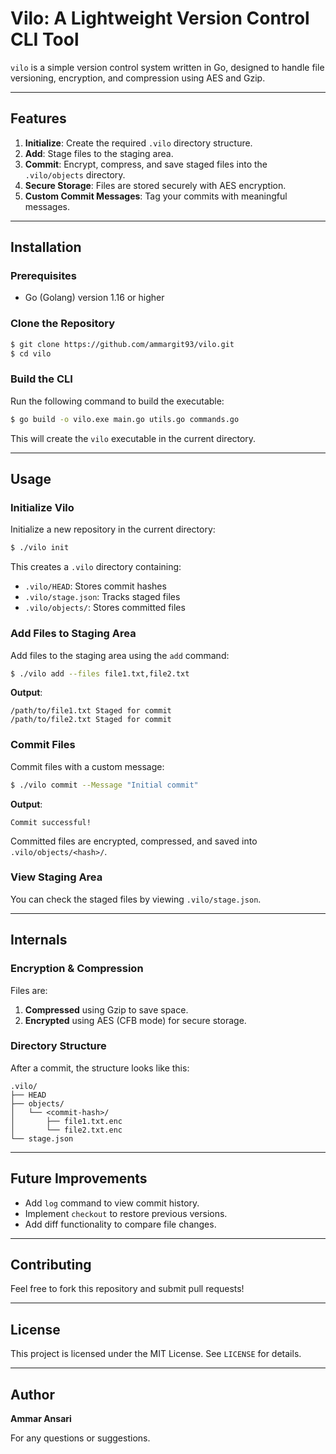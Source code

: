 # Vilo: A Lightweight Version Control CLI Tool

`vilo` is a simple version control system written in Go, designed to handle file versioning, encryption, and compression using AES and Gzip.

---

## Features
1. **Initialize**: Create the required `.vilo` directory structure.
2. **Add**: Stage files to the staging area.
3. **Commit**: Encrypt, compress, and save staged files into the `.vilo/objects` directory.
4. **Secure Storage**: Files are stored securely with AES encryption.
5. **Custom Commit Messages**: Tag your commits with meaningful messages.

---

## Installation
### Prerequisites
- Go (Golang) version 1.16 or higher

### Clone the Repository
```bash
$ git clone https://github.com/ammargit93/vilo.git
$ cd vilo
```

### Build the CLI
Run the following command to build the executable:
```bash
$ go build -o vilo.exe main.go utils.go commands.go
```

This will create the `vilo` executable in the current directory.

---

## Usage
### Initialize Vilo
Initialize a new repository in the current directory:
```bash
$ ./vilo init
```
This creates a `.vilo` directory containing:
- `.vilo/HEAD`: Stores commit hashes
- `.vilo/stage.json`: Tracks staged files
- `.vilo/objects/`: Stores committed files

### Add Files to Staging Area
Add files to the staging area using the `add` command:
```bash
$ ./vilo add --files file1.txt,file2.txt
```
**Output**:
```
/path/to/file1.txt Staged for commit
/path/to/file2.txt Staged for commit
```

### Commit Files
Commit files with a custom message:
```bash
$ ./vilo commit --Message "Initial commit"
```
**Output**:
```
Commit successful!
```

Committed files are encrypted, compressed, and saved into `.vilo/objects/<hash>/`.

### View Staging Area
You can check the staged files by viewing `.vilo/stage.json`.

---

## Internals
### Encryption & Compression
Files are:
1. **Compressed** using Gzip to save space.
2. **Encrypted** using AES (CFB mode) for secure storage.

### Directory Structure
After a commit, the structure looks like this:
```
.vilo/
├── HEAD
├── objects/
│   └── <commit-hash>/
│       ├── file1.txt.enc
│       └── file2.txt.enc
└── stage.json
```

---

## Future Improvements
- Add `log` command to view commit history.
- Implement `checkout` to restore previous versions.
- Add diff functionality to compare file changes.

---

## Contributing
Feel free to fork this repository and submit pull requests!

---

## License
This project is licensed under the MIT License. See `LICENSE` for details.

---

## Author
**Ammar Ansari**

For any questions or suggestions.


